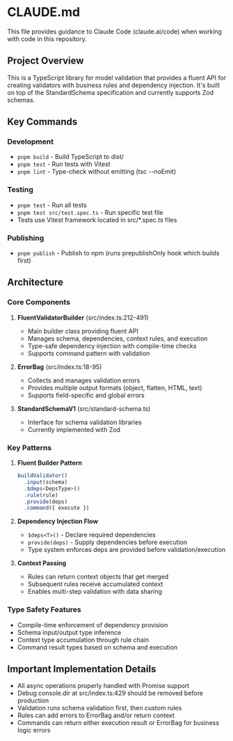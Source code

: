 # CLAUDE.md

This file provides guidance to Claude Code (claude.ai/code) when working with code in this repository.

## Project Overview

This is a TypeScript library for model validation that provides a fluent API for creating validators with business rules and dependency injection. It's built on top of the StandardSchema specification and currently supports Zod schemas.

## Key Commands

### Development
- `pnpm build` - Build TypeScript to dist/
- `pnpm test` - Run tests with Vitest
- `pnpm lint` - Type-check without emitting (tsc --noEmit)

### Testing
- `pnpm test` - Run all tests
- `pnpm test src/test.spec.ts` - Run specific test file
- Tests use Vitest framework located in src/*.spec.ts files

### Publishing
- `pnpm publish` - Publish to npm (runs prepublishOnly hook which builds first)

## Architecture

### Core Components

1. **FluentValidatorBuilder** (src/index.ts:212-491)
   - Main builder class providing fluent API
   - Manages schema, dependencies, context rules, and execution
   - Type-safe dependency injection with compile-time checks
   - Supports command pattern with validation

2. **ErrorBag** (src/index.ts:18-95)
   - Collects and manages validation errors
   - Provides multiple output formats (object, flatten, HTML, text)
   - Supports field-specific and global errors

3. **StandardSchemaV1** (src/standard-schema.ts)
   - Interface for schema validation libraries
   - Currently implemented with Zod

### Key Patterns

1. **Fluent Builder Pattern**
   ```typescript
   buildValidator()
     .input(schema)
     .$deps<DepsType>()
     .rule(rule)
     .provide(deps)
     .command({ execute })
   ```

2. **Dependency Injection Flow**
   - `$deps<T>()` - Declare required dependencies
   - `provide(deps)` - Supply dependencies before execution
   - Type system enforces deps are provided before validation/execution

3. **Context Passing**
   - Rules can return context objects that get merged
   - Subsequent rules receive accumulated context
   - Enables multi-step validation with data sharing

### Type Safety Features

- Compile-time enforcement of dependency provision
- Schema input/output type inference
- Context type accumulation through rule chain
- Command result types based on schema and execution

## Important Implementation Details

- All async operations properly handled with Promise support
- Debug console.dir at src/index.ts:429 should be removed before production
- Validation runs schema validation first, then custom rules
- Rules can add errors to ErrorBag and/or return context
- Commands can return either execution result or ErrorBag for business logic errors